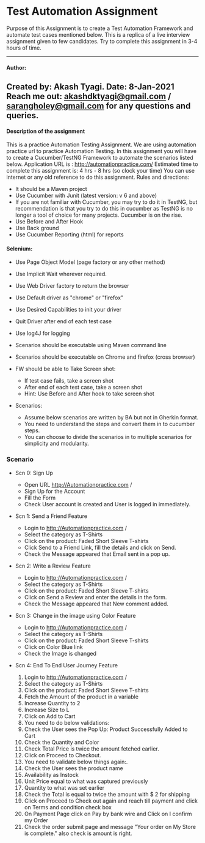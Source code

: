 # Test Automation Assignment
Purpose of this Assignment is to create a Test Automation Framework and automate test cases mentioned below. This is a replica of a live interview assignment given to few candidates. Try to complete this assignment in 3-4 hours of time.

---

#### Author:
Created by: Akash Tyagi.
Date: 8-Jan-2021
Reach me out: akashdktyagi@gmail.com / sarangholey@gmail.com for any questions and queries.
---

#### Description of the assignment
This is a practice Automation Testing Assignment.
We are using automation practice url to practice Automation Testing.
In this assignment you will have to create a Cucumber/TestNG Framework to automate the scenarios listed below.
Application URL is : http://automationpractice.com/
Estimated time to complete this assignment is: 4 hrs - 8 hrs (so clock your time)
You can use internet or any old reference to do this assignment.
Rules and directions:
* It should be a Maven project
* Use Cucumber with Junit (latest version: v 6 and above)
* If you are not familiar with Cucumber, you may try to do it in TestNG, but recommendation is that you try to do this in cucumber as TestNG is no longer a tool of choice for many projects. Cucumber is on the rise.
* Use Before and After Hook
* Use Back ground
* Use Cucumber Reporting (html) for reports

#### Selenium:
* Use Page Object Model (page factory or any other method)
* Use Implicit Wait wherever required.
* Use Web Driver factory to return the browser
* Use Default driver as "chrome" or "firefox"
* Use Desired Capabilities to init your driver
* Quit Driver after end of each test case
* Use log4J for logging

* Scenarios should be executable using Maven command line
* Scenarios should be executable on Chrome and firefox (cross browser)
* FW should be able to Take Screen shot:
    * If test case fails, take a screen shot
    * After end of each test case, take a screen shot
    * Hint: Use Before and After hook to take screen shot
* Scenarios:
    * Assume below scenarios are written by BA but not in Gherkin format.
    * You need to understand the steps and convert them in to cucumber steps.
    * You can choose to divide the scenarios in to multiple scenarios for simplicity and modularity.
    
### Scenario

* Scn 0: Sign Up
    * Open URL http://Automationpractice.com /
    * Sign Up for the Account
    * Fill the Form
    * Check User account is created and User is logged in immediately.
    
* Scn 1: Send a Friend Feature
    * Login to http://Automationpractice.com /
    * Select the category as T-Shirts
    * Click on the product: Faded Short Sleeve T-shirts
    * Click Send to a Friend Link, fill the details and click on Send.
    * Check the Message appeared that Email sent in a pop up.
    
* Scn 2: Write a Review Feature
    * Login to http://Automationpractice.com /
    * Select the category as T-Shirts
    * Click on the product: Faded Short Sleeve T-shirts
    * Click on Send a Review and enter the details in the form.
    * Check the Message appeared that New comment added.

* Scn 3: Change in the image using Color Feature
    * Login to http://Automationpractice.com /
    * Select the category as T-Shirts
    * Click on the product: Faded Short Sleeve T-shirts
    * Click on Color Blue link
    * Check the Image is changed
    
* Scn 4: End To End User Journey Feature
    1. Login to http://Automationpractice.com /
    2. Select the category as T-Shirts
    3. Click on the product: Faded Short Sleeve T-shirts
    4. Fetch the Amount of the product in a variable
    5. Increase Quantity to 2
    6. Increase Size to L
    7. Click on Add to Cart 
    8. You need to do below validations:
    9. Check the User sees the Pop Up: Product Successfully Added to Cart
    10. Check the Quantity and Color
    11. Check Total Price is twice the amount fetched earlier.
    12. Click on Proceed to Checkout.
    13. You need to validate below things again:.
    14. Check the User sees the product name
    15. Availability as Instock
    16. Unit Price equal to what was captured previously
    17. Quantity to what was set earlier
    18. Check the Total is equal to twice the amount with $ 2 for shipping
    19. Click on Proceed to Check out again and reach till payment and click on Terms and condition check box
    20. On Payment Page click on Pay by bank wire and Click on I confirm my Order
    21. Check the order submit page and message "Your order on My Store is complete." also check is amount is right.
    
